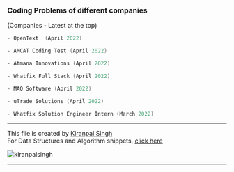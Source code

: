 ### Coding Problems of different companies
(Companies - Latest at the top)

```cpp
- OpenText  (April 2022)
```
```cpp
- AMCAT Coding Test (April 2022)
```
```cpp
- Atmana Innovations (April 2022)
```
```cpp
- Whatfix Full Stack (April 2022)
```
```cpp
- MAQ Software (April 2022)
```
```cpp
- uTrade Solutions (April 2022)
```
```cpp
- Whatfix Solution Engineer Intern (March 2022)
```


---
This file is created by [Kiranpal Singh](https://github.com/kiranpalsingh1806) <br>
For Data Structures and Algorithm snippets, [click here](https://github.com/kiranpalsingh1806/DSA-Code-Snippets) <br>
<p align="left"> <img src="https://komarev.com/ghpvc/?username=kiranpalsingh1806&label=Views&color=blue&style=plastic" alt="kiranpalsingh" /> </p>

---
